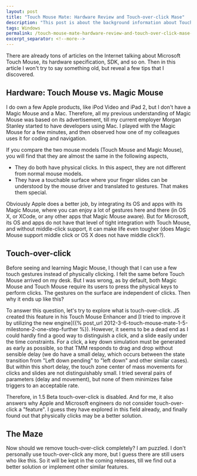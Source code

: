 ```yaml
---
layout: post
title: "Touch Mouse Mate: Hardware Review and Touch-over-click Mase"
description: "This post is about the background information about Touch Mouse."
tags: Windows
permalink: /touch-mouse-mate-hardware-review-and-touch-over-click-mase-32f39db01a4c
excerpt_separator: <!--more-->
---
```

There are already tons of articles on the Internet talking about Microsoft Touch Mouse, its hardware specification, SDK, and so on. Then in this article I won't try to say something old, but reveal a few tips that I discovered.
<!--more-->

## Hardware: Touch Mouse vs. Magic Mouse

I do own a few Apple products, like iPod Video and iPad 2, but I don't have a Magic Mouse and a Mac. Therefore, all my previous understanding of Magic Mouse was based on its advertisement, till my current employer Morgan Stanley started to have developers using Mac. I played with the Magic Mouse for a few minutes, and then observed how one of my colleagues uses it for coding and navigation.

If you compare the two mouse models (Touch Mouse and Magic Mouse), you will find that they are almost the same in the following aspects,

* They do both have physical clicks. In this aspect, they are not different from normal mouse models.
* They have a touchable surface where your finger slides can be understood by the mouse driver and translated to gestures. That makes them special.

Obviously Apple does a better job, by integrating its OS and apps with its Magic Mouse, where you can enjoy a lot of gestures here and there (in OS X, or XCode, or any other apps that Magic Mouse aware). But for Microsoft, its OS and apps do not have that level of tight integration with Touch Mouse, and without middle-click support, it can make life even tougher (does Magic Mouse support middle click or OS X does not have middle click?).

## Touch-over-click

Before seeing and learning Magic Mouse, I though that I can use a few touch gestures instead of physically clicking. I felt the same before Touch Mouse arrived on my desk. But I was wrong, as by default, both Magic Mouse and Touch Mouse require its users to press the physical keys to perform clicks. The gestures on the surface are independent of clicks. Then why it ends up like this?

To answer this question, let's try to explore what is touch-over-click. J5 created this feature in his Touch Mouse Enhancer and [I tried to improve it by utilizing the new engine]({% post_url 2012-3-6-touch-mouse-mate-1-5-milestone-2-one-step-further %}). However, it seems to be a dead end as I could hardly find a good way to distinguish a click, and a slide easily under the time constraints. For a click, a key down simulation must be generated as early as possible, so that TMM responds to drag and drop without sensible delay (we do have a small delay, which occurs between the state transition from "Left down pending" to "left down" and other similar cases). But within this short delay, the touch zone center of mass movements for clicks and slides are not distinguishably small. I tried several pairs of parameters (delay and movement), but none of them minimizes false triggers to an acceptable rate.

Therefore, in 1.5 Beta touch-over-click is disabled. And for me, it also answers why Apple and Microsoft engineers do not consider touch-over-click a "feature". I guess they have explored in this field already, and finally found out that physically clicks may be a better solution.

## The Maze

Now should we remove touch-over-click completely? I am puzzled. I don't personally use touch-over-click any more, but I guess there are still users who like this. So it will be kept in the coming releases, till we find out a better solution or implement other similar features.
